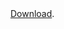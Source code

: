 <object data="https://github.com/alxdttn/Resume/blob/master/resume.pdf" type="application/pdf" width="700px" height="700px">
	<embed src="https://github.com/alxdttn/Resume/blob/master/resume.pdf">
		<a href="https://github.com/alxdttn/Resume/blob/master/resume.pdf">Download</a>.</p>
	</embed>
</object>
